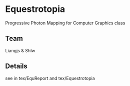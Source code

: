 # Equestrotopia

Progressive Photon Mapping
for Computer Graphics class

## Team

Liangjs & Shlw

## Details

see in tex/EquReport and tex/Equestrotopia
